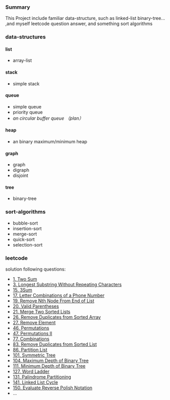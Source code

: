 ### Summary

This Project include familiar data-structure, such as linked-list binary-tree... ,and myself leetcode question answer,
and something sort algorithms

### data-structures

#### list

- array-list

#### stack

- simple stack

#### queue

- simple queue
- priority queue
- <i>an circular buffer queue （plan）</i>

#### heap

- an binary maximum/minimum heap

#### graph

- graph
- digraph
- disjoint

#### tree

- binary-tree

### sort-algorithms

- bubble-sort
- insertion-sort
- merge-sort
- quick-sort
- selection-sort

### leetcode

solution following questions:

- [1. Two Sum](https://leetcode.com/problems/two-sum/description/)
- [3. Longest Substring Without Repeating Characters](https://leetcode.com/problems/longest-substring-without-repeating-characters/description/)
- [15. 3Sum](https://leetcode.com/problems/3sum/description/)
- [17. Letter Combinations of a Phone Number](https://leetcode.com/problems/letter-combinations-of-a-phone-number/description/)
- [19. Remove Nth Node From End of List](https://leetcode.com/problems/remove-nth-node-from-end-of-list/description/)
- [20. Valid Parentheses](https://leetcode.com/problems/valid-parentheses/description/)
- [21. Merge Two Sorted Lists](https://leetcode.com/problems/merge-two-sorted-lists/)
- [26. Remove Duplicates from Sorted Array](https://leetcode.com/problems/remove-duplicates-from-sorted-array)
- [27. Remove Element](https://leetcode.com/problems/remove-element)
- [46. Permutations](https://leetcode.com/problems/permutations)
- [47. Permutations II](https://leetcode.com/problems/permutations-ii)
- [77. Combinations](https://leetcode.com/problems/combinations)
- [83. Remove Duplicates from Sorted List](https://leetcode.com/problems/remove-duplicates-from-sorted-list)
- [86. Partition List](https://leetcode.com/problems/partition-list)
- [101. Symmetric Tree](https://leetcode.com/problems/symmetric-tree)
- [104. Maximum Depth of Binary Tree](https://leetcode.com/problems/maximum-depth-of-binary-tree)
- [111. Minimum Depth of Binary Tree](https://leetcode.com/problems/minimum-depth-of-binary-tree)
- [127. Word Ladder](https://leetcode.com/problems/word-ladder)
- [131. Palindrome Partitioning](https://leetcode.com/problems/palindrome-partitioning)
- [141. Linked List Cycle](https://leetcode.com/problems/linked-list-cycle)
- [150. Evaluate Reverse Polish Notation](https://leetcode.com/problems/evaluate-reverse-polish-notation)
- ...